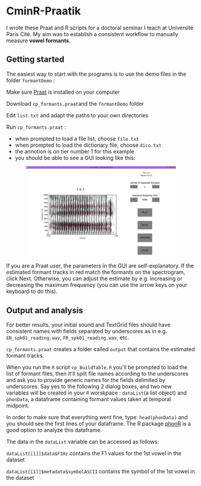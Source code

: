 # CminR-Praatik
I wrote these Praat and R scripts for a doctoral seminar I teach at Université Paris Cité. My aim was to establish a consistent workflow to manually measure **vowel formants**.
## Getting started
The easiest way to start with the programs is to use the demo files in the folder `formantDemo` :

Make sure [Praat](http://www.fon.hum.uva.nl/praat/) is installed on your computer

Download `cp_formants.praat`and the `formantDemo` folder

Edit `list.txt` and adapt the paths to your own directories

Run `cp_formants.praat` :
* when prompted to load a file list, choose `file.txt`
* when prompted to load the dictionary file, choose `dico.txt`
* the annotion is on tier number 1 for this example
* you should be able to see a GUI looking like this:

<p align="center">
<img src="https://github.com/emmanuelferragne/CminR-Praatik/blob/master/cpFormants.png" width="400"/>
</p>

If you are a Praat user, the parameters in the GUI are self-explanatory. If the estimated formant tracks in red match the formants on the spectrogram, click Next. Otherwise, you can adjust the estimate by e.g. increasing or decreasing the maximum frequency (you can use the arrow keys on your keyboard to do this). 

## Output and analysis

For better results, your initial sound and TextGrid files should have consistent names with fields separated by underscores as in e.g. `EN_spk01_reading.wav`, `FR_spk01_reading.wav`, etc.

`cp_formants.praat` creates a folder called `output` that contains the estimated formant tracks. 

When you run the `R` script `cp_BuildTable.R` you'll be prompted to load the list of formant files, then it'll split file names according to the underscores and ask you to provide generic names for the fields delimited by underscores. Say yes to the following 2 dialog boxes, and two new variables will be created in your `R` worskpace : `dataList`(a list object) and `phonData`, a dataframe containing formant values taken at temporal midpoint.

In order to make sure that everything went fine, type: `head(phonData)`
and you should see the first lines of your dataframe. The R package [phonR](https://github.com/drammock/phonR) is a good option to analyze this dataframe.

The data in the `dataList` variable can be accessed as follows:

`dataList[[1]]$data$F1Hz`
contains the F1 values for the 1st vowel in the dataset

`dataList[[1]]$metadata$symbolASCII`
contains the symbol of the 1st vowel in the dataset
